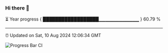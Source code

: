 ### Hi there 👋

⏳ Year progress { ██████████████████▁▁▁▁▁▁▁▁▁▁▁▁ } 60.79 %

---

⏰ Updated on Sat, 10 Aug 2024 12:06:34 GMT

![Progress Bar CI](https://github.com/liununu/liununu/workflows/Progress%20Bar%20CI/badge.svg)
